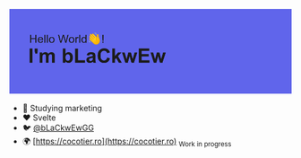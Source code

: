 ![Hello Word👋! I'm bLaCkwEw](https://raw.githubusercontent.com/bLaCkwEw/bLaCkwEw/master/img/header-img.png)

- 🌱 Studying marketing 
- ❤️ Svelte
- 🐦 [@bLaCkwEwGG](https://twitter.com/bLaCkwEwGG/)
- 🌍 [https://cocotier.ro](https://cocotier.ro) <sub>Work in progress</sub>

